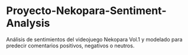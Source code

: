 # Proyecto-Nekopara-Sentiment-Analysis
Análisis de sentimientos del videojuego Nekopara Vol.1 y modelado para predecir comentarios positivos, negativos o neutros.
